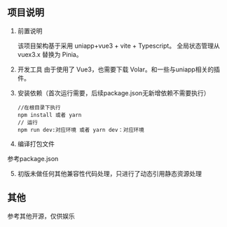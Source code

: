 ## 项目说明

1. 前置说明

   该项目架构基于采用 uniapp+vue3 + vite + Typescript。
   全局状态管理从 vuex3.x 替换为 Pinia。

2. 开发工具
   由于使用了 Vue3，也需要下载 Volar。和一些与uniapp相关的插件。
   
3. 安装依赖（首次运行需要，后续package.json无新增依赖不需要执行）

   ```text
   //在根目录下执行
   npm install 或者 yarn
   // 运行
   npm run dev:对应环境 或者 yarn dev：对应环境
   ```

4.  编译打包文件

   参考package.json

5. 初版未做任何其他兼容性代码处理，只进行了动态引用静态资源处理


## 其他

参考其他开源，仅供娱乐 
